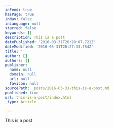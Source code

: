 ```yaml
---
inFeed: true
hasPage: true
inNav: false
inLanguage: null
starred: false
keywords: []
description: This is a post
datePublished: '2016-03-31T20:28:07.721Z'
dateModified: '2016-03-31T20:27:33.784Z'
title: ''
author: []
authors: []
publisher:
  name: null
  domain: null
  url: null
  favicon: null
sourcePath: _posts/2016-03-31-this-is-a-post.md
published: true
url: this-is-a-post/index.html
_type: Article

---
```

This is a post